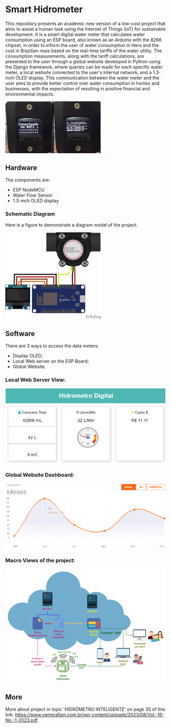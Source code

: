 # Smart Hidrometer

This repository presents an academic new version of a low-cost project that aims to assist a human task using the Internet of Things (IoT) for sustainable development. It is a smart digital water meter that calculates water consumption using an ESP board, also known as an Arduino with the 8266 chipset, in order to inform the user of water consumption in liters and the cost in Brazilian reais based on the real-time tariffs of the water utility. The consumption measurements, along with the tariff calculations, are presented to the user through a global website developed in Python using the Django framework, where queries can be made for each specific water meter, a local website connected to the user's internal network, and a 1.3-inch OLED display. This communication between the water meter and the user aims to provide better control over water consumption in homes and businesses, with the expectation of resulting in positive financial and environmental impacts.

<img src="imgs/display_conn_e_ip.jpg" alt="Smart Hidrometer" width="300"/>

## Hardware

The components are:
 - ESP NodeMCU
 - Water Flow Sensor
 - 1.3-inch OLED display

### Schematic Diagram
Here is a figure to demonstrate a diagram model of the project.

<img src="imgs/schematic.png" alt="schematic" width="300"/>

## Software

There are 3 ways to access the data meters:
- Display OLED;
- Local Web server on the ESP Board;
- Global Website.

### Local Web Server View:

<img src="imgs/local_webserver.png" alt="local_webserver" width="600"/>

### Global Website Dashboard:

<img src="imgs/dashboard_resume.png" alt="dash_resume" width="600"/>

### Macro Views of the project:

<img src="imgs/macro_view.png" alt="macro_view" width="800"/>

## More

More about project in topic 'HIDRÔMETRO INTELIGENTE' on page 35 of this link: https://www.vemprafam.com.br/wp-content/uploads/2023/08/Vol.-16-No.-1-2023.pdf
